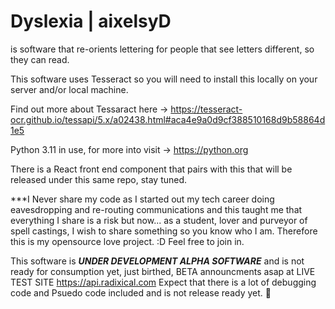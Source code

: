 # Dyslexia | aixelsyD
is software that re-orients lettering for people that see letters different, so they can read.

This software uses Tesseract so you will need to install this locally on your server and/or local machine.

Find out more about Tessaract here -> https://tesseract-ocr.github.io/tessapi/5.x/a02438.html#aca4e9a0d9cf388510168d9b58864d1e5


Python 3.11 in use, for more into visit -> https://python.org

There is a React front end component that pairs with this that will be released under this same repo, stay tuned.

***I Never share my code as I started out my tech career doing eavesdropping and re-routing communications and this taught me that everything I share is a risk but now... as a student, lover and purveyor of spell castings, I wish to share something so you know who I am.  Therefore this is my opensource love project. :D  Feel free to join in.


This software is ***UNDER DEVELOPMENT ALPHA SOFTWARE*** and is not ready for consumption yet, just birthed, BETA announcments asap at LIVE TEST SITE https://api.radixical.com  Expect that there is a lot of debugging code and Psuedo code included and is not release ready yet. 🚀


